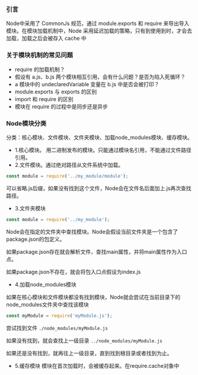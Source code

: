 ### 引言
Node中采用了 CommonJs 规范，通过 module.exports 和 require 来导出导入模块。在模块加载机制中，Node 采用延迟加载的策略，只有到使用到时，才会去加载，加载之后会被存入 cache 中

### 关于模块机制的常见问题
- require 的加载机制？
- 假设有 a.js、b.js 两个模块相互引用，会有什么问题？是否为陷入死循环？
- a 模块中的 undeclaredVariable 变量在 b.js 中是否会被打印？
- module.exports 与 exports 的区别
- import 和 require 的区别
- 模块在 require 的过程中是同步还是异步

### Node模块分类
分类：核心模块、文件模块、文件夹模块、加载node_modules模块、缓存模块。
- 1.核心模块。 用二进制发布的模块。只能通过模块名引用，不能通过文件路径引用。
- 2.文件模块。通过绝对路径从文件系统中加载。
```js
const module = require('../my_module/module');
```
可以省略.js后缀，如果没有找到这个文件，Node会在文件名后面加上.js再次查找路径。

- 3.文件夹模块
```js
const module = require('../my_module');
```
Node会在指定的文件夹中查找模块。Node会假设当前文件夹是一个包含了package.json的包定义。

如果package.json存在就会解析文件，查找main属性，并将main属性作为入口点。

如果package.json不存在，就会将包入口点假设为index.js

- 4.加载node_modules模块

如果在核心模块和文件模块都没有找到模块，Node就会尝试在当前目录下的node_modules文件夹中查找该模块
```js
const myModule = require('myModule.js');
```
尝试找到文件 `./node_modules/myModule.js`

如果没有找到，就会查找上一级目录 `../node_modules/myModule.js`

如果还是没有找到，就再往上一级目录，直到找到根目录或者找到为止。

- 5.缓存模块
模块在首次加载时，会被缓存起来。在require.cache对象中